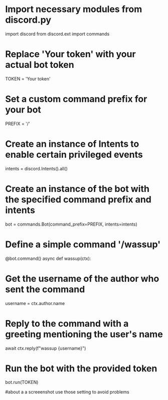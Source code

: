 # Import necessary modules from discord.py
import discord
from discord.ext import commands

# Replace 'Your token' with your actual bot token
TOKEN = 'Your token'

# Set a custom command prefix for your bot
PREFIX = '/'

# Create an instance of Intents to enable certain privileged events
intents = discord.Intents().all()

# Create an instance of the bot with the specified command prefix and intents
bot = commands.Bot(command_prefix=PREFIX, intents=intents)

# Define a simple command '/wassup'
@bot.command()
async def wassup(ctx):

# Get the username of the author who sent the command
  username = ctx.author.name
# Reply to the command with a greeting mentioning the user's name
  await ctx.reply(f"wassup {username}")

# Run the bot with the provided token
bot.run(TOKEN)

#about a a screeenshot use those setting to avoid problems
